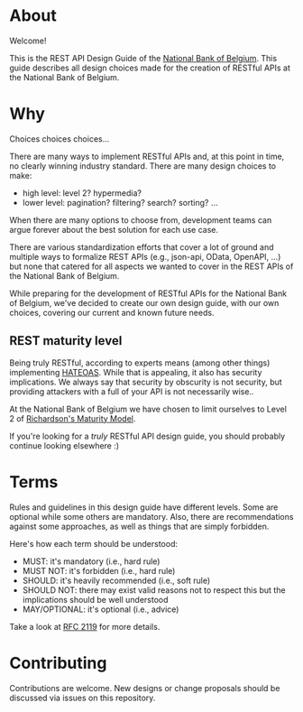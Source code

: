# About
Welcome!

This is the REST API Design Guide of the [National Bank of Belgium](https://www.nbb.be).
This guide describes all design choices made for the creation of RESTful APIs at the National Bank of Belgium.

# Why
Choices choices choices...

There are many ways to implement RESTful APIs and, at this point in time, no clearly winning industry standard.
There are many design choices to make:
* high level: level 2? hypermedia?
* lower level: pagination? filtering? search? sorting? ...

When there are many options to choose from, development teams can argue forever about the best solution for each use case.

There are various standardization efforts that cover a lot of ground and multiple ways to formalize REST APIs (e.g., json-api, OData, OpenAPI, ...) but none that catered for all aspects we wanted to cover in the REST APIs of the National Bank of Belgium.

While preparing for the development of RESTful APIs for the National Bank of Belgium, we've decided to create our own design guide, with our own choices, covering our current and known future needs.

## REST maturity level
Being truly RESTful, according to experts means (among other things) implementing [HATEOAS](https://en.wikipedia.org/wiki/HATEOAS). While that is appealing, it also has security implications. We always say that security by obscurity is not security, but providing attackers with a full of your API is not necessarily wise..

At the National Bank of Belgium we have chosen to limit ourselves to Level 2 of [Richardson's Maturity Model](http://martinfowler.com/articles/richardsonMaturityModel.html).

If you're looking for a _truly_ RESTful API design guide, you should probably continue looking elsewhere :)

# Terms
Rules and guidelines in this design guide have different levels. Some are optional while some others are mandatory. Also, there are recommendations against some approaches, as well as things that are simply forbidden.

Here's how each term should be understood:
* MUST: it's mandatory (i.e., hard rule)
* MUST NOT: it's forbidden (i.e., hard rule)
* SHOULD: it's heavily recommended (i.e., soft rule)
* SHOULD NOT: there may exist valid reasons not to respect this but the implications should be well understood
* MAY/OPTIONAL: it's optional (i.e., advice)

Take a look at [RFC 2119](https://www.ietf.org/rfc/rfc2119.txt) for more details.

# Contributing
Contributions are welcome. New designs or change proposals should be discussed via issues on this repository.